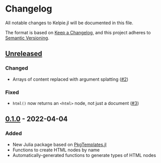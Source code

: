 # Changelog

All notable changes to Kelpie.jl will be documented in this file.

The format is based on [Keep a Changelog](https://keepachangelog.com/en/1.0.0/),
and this project adheres to [Semantic Versioning](https://semver.org/spec/v2.0.0.html).

## [Unreleased]

### Changed

- Arrays of content replaced with argument splatting ([#2](https://github.com/MillironX/Kelpie.jl/pull/2))

### Fixed

- `html()` now returns an `<html>` node, not just a document ([#3](https://github.com/MillironX/Kelpie.jl/pull/3))

## [0.1.0] - 2022-04-04

### Added

- New Julia package based on [PkgTemplates.jl](https://github.com/invenia/PkgTemplates.jl)
- Functions to create HTML nodes by name
- Automatically-generated functions to generate types of HTML nodes

[unreleased]: https://github.com/MillironX/Kelpie.jl/compare/v0.1.0...HEAD
[0.1.0]: https://github.com/MillironX/Kelpie.jl/releases/tag/v0.1.0
